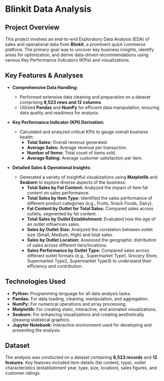 # Blinkit Data Analysis

## Project Overview

This project involves an end-to-end Exploratory Data Analysis (EDA) of sales and operational data from **Blinkit**, a prominent quick commerce platform. The primary goal was to uncover key business insights, identify areas for optimization, and derive data-driven recommendations using various Key Performance Indicators (KPIs) and visualizations.

## Key Features & Analyses

* **Comprehensive Data Handling:**
    * Performed extensive data cleaning and preparation on a dataset comprising **8,523 rows and 12 columns**.
    * Utilized **Pandas** and **NumPy** for efficient data manipulation, ensuring data quality and readiness for analysis.

* **Key Performance Indicator (KPI) Derivation:**
    * Calculated and analyzed critical KPIs to gauge overall business health:
        * **Total Sales:** Overall revenue generated.
        * **Average Sales:** Average revenue per transaction.
        * **Number of Items:** Total count of items sold.
        * **Average Rating:** Average customer satisfaction per item.

* **Detailed Sales & Operational Insights:**
    * Generated a variety of insightful visualizations using **Matplotlib** and **Seaborn** to explore diverse aspects of the business:
        * **Total Sales by Fat Content:** Analyzed the impact of item fat content on sales performance.
        * **Total Sales by Item Type:** Identified the sales performance of different product categories (e.g., Fruits, Snack Foods, Dairy).
        * **Fat Content by Outlet for Total Sales:** Compared sales across outlets, segmented by fat content.
        * **Total Sales by Outlet Establishment:** Evaluated how the age of an outlet influences sales.
        * **Sales by Outlet Size:** Analyzed the correlation between outlet size (Small, Medium, High) and total sales.
        * **Sales by Outlet Location:** Assessed the geographic distribution of sales across different tiers/locations.
        * **Sales Performance by Outlet Type:** Compared sales across different outlet formats (e.g., Supermarket Type1, Grocery Store, Supermarket Type2, Supermarket Type3) to understand their efficiency and contribution.

## Technologies Used

* **Python:** Programming language for all data analysis tasks.
* **Pandas:** For data loading, cleaning, manipulation, and aggregation.
* **NumPy:** For numerical operations and array processing.
* **Matplotlib:** For creating static, interactive, and animated visualizations.
* **Seaborn:** For enhancing visualizations and creating aesthetically pleasing statistical graphics.
* **Jupyter Notebook:** Interactive environment used for developing and presenting the analysis.

## Dataset

The analysis was conducted on a dataset containing **8,523 records** and **12 features**. Key features included item details (fat content, type), outlet characteristics (establishment year, type, size, location), sales figures, and customer ratings.
